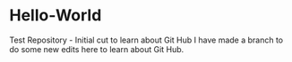 # Hello-World
Test Repository - Initial cut to learn about Git Hub
I have made a branch to do some new edits here to learn about Git Hub.
